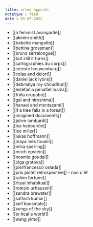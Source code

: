```yaml
---
title: arles appunti
notetype : feed
date : 03-07-2022
---
```


- [[a feminist avangarde]]
- [[akeem smith]]
- [[babette mangolte]]
- [[bettina grossman]]
- [[bruno serralongue]]
- [[but still it turns]]
- [[cartographies du corps]]
- [[celeste leeuwenburg]]
- [[colas and delort]]
- [[daniel jack lyons]]
- [[debmalya roy choudhuri]]
- [[estefania penafiel loaiza]]
- [[frida orupabo]]
- [[gal and hiroshima]]
- [[hanaei and montazami]]
- [[if a tree falls in a forest]]
- [[imagined documents]]
- [[julien lombardi]]
- [[lea habourdin]]
- [[lee miller]]
- [[lukas hoffmann]]
- [[maya ines touam]]
- [[mika sperling]]
- [[mitch epstein]]
- [[noemie goudal]]
- [[olga grotova]]
- [[pierfrancesco celada]]
- [[prix pictet retrospective]] - non c'è!!
- [[rahim fortune]]
- [[ritual inhabitual]]
- [[romain urhausen]]
- [[sandra brewster]]
- [[sathish kumar]]
- [[seif kousmate]]
- [[songs of the sky]]
- [[to heal a world]]
- [[wang yimo]]
